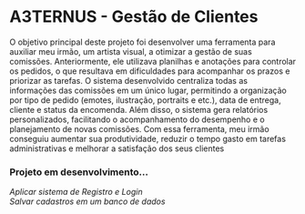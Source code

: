 <h1>A3TERNUS - Gestão de Clientes</h1>
<p>O objetivo principal deste projeto foi desenvolver uma ferramenta para auxiliar meu irmão, um artista visual, a otimizar a gestão de suas comissões. Anteriormente, ele utilizava planilhas e anotações para controlar os pedidos, o que resultava em dificuldades para acompanhar os prazos e priorizar as tarefas. O sistema desenvolvido centraliza todas as informações das comissões em um único lugar, permitindo a organização por tipo de pedido (emotes, ilustração, portraits e etc.), data de entrega, cliente e status da encomenda. Além disso, o sistema gera relatórios personalizados, facilitando o acompanhamento do desempenho e o planejamento de novas comissões. Com essa ferramenta, meu irmão conseguiu aumentar sua produtividade, reduzir o tempo gasto em tarefas administrativas e melhorar a satisfação dos seus clientes</p>


<h3>Projeto em desenvolvimento...</h3>
<em>Aplicar sistema de Registro e Login</em></br>
<em>Salvar cadastros em um banco de dados</em>
